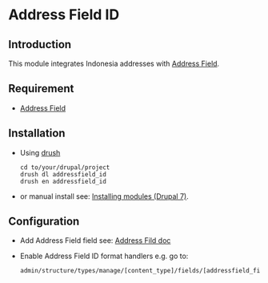 # Address Field ID

## Introduction

This module integrates Indonesia addresses with [Address Field](//drupal.org/project/addressfield).

## Requirement

- [Address Field](//drupal.org/project/addressfield)

## Installation

- Using [drush](https://github.com/drush-ops/drush)

  ```Shell
  cd to/your/drupal/project
  drush dl addressfield_id
  drush en addressfield_id
  ```

- or manual install see: [Installing modules (Drupal 7)](https://www.drupal.org/documentation/install/modules-themes/modules-7).

## Configuration

- Add Address Field field see: [Address Fild doc](https://www.drupal.org/node/1267280)
- Enable Address Field ID format handlers e.g. go to:

  ```Shell
  admin/structure/types/manage/[content_type]/fields/[addressfield_field]
  ```
